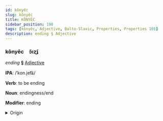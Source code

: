 ```yaml
---
id: kônyêc
slug: kônyêc
title: KÔNYÊC
sidebar_position: 190
tags: [kônyêc, Adjective, Balto-Slavic, Properties, Properties 101]
description: ending § Adjective
---
```


### kônyêc&emsp;<span kind="abugida">ɔ̃ıɀ̄ʇ</span>

*ending* **§** [Adjective](../../tags/Adjective)

**IPA**: /ˈkon.jet͡ɕ/

**Verb**: to be ending

**Noun**: endingness/end

**Modifier**: ending

<details>
    <summary>Origin</summary>
    Slovak koniec [ˈkoɲi̯et͡s]<br/>
    <em>Balto-Slavic Language Family</em>
</details>